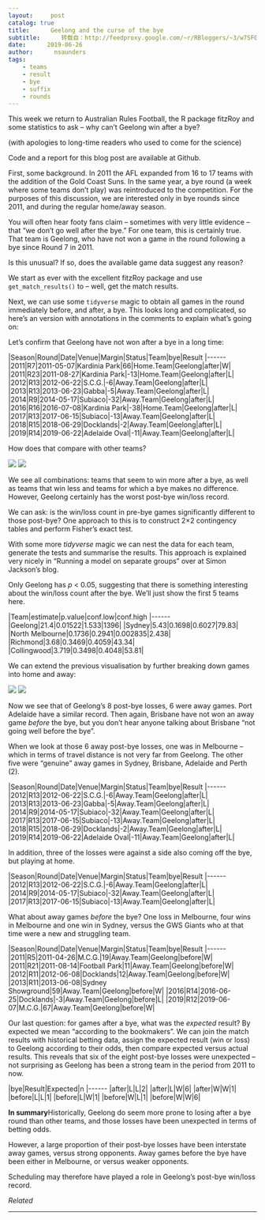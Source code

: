 ```yaml
---
layout:     post
catalog: true
title:      Geelong and the curse of the bye
subtitle:      转载自：http://feedproxy.google.com/~r/RBloggers/~3/w7SFGmZWVn4/
date:      2019-06-26
author:      nsaunders
tags:
    - teams
    - result
    - bye
    - suffix
    - rounds
---
```






This week we return to Australian Rules Football, the R package fitzRoy and some statistics to ask – why can’t Geelong win after a bye?

(with apologies to long-time readers who used to come for the science)

Code and a report for this blog post are available at Github.

First, some background. In 2011 the AFL expanded from 16 to 17 teams with the addition of the Gold Coast Suns. In the same year, a bye round (a week where some teams don’t play) was reintroduced to the competition. For the purposes of this discussion, we are interested only in bye rounds since 2011, and during the regular home/away season.

You will often hear footy fans claim – sometimes with very little evidence – that “we don’t go well after the bye.” For one team, this is certainly true. That team is Geelong, who have not won a game in the round following a bye since Round 7 in 2011.

Is this unusual? If so, does the available game data suggest any reason?

We start as ever with the excellent fitzRoy package and use `get_match_results()` to – well, get the match results.

Next, we can use some `tidyverse` magic to obtain all games in the round immediately before, and after, a bye. This looks long and complicated, so here’s an version with annotations in the comments to explain what’s going on:

Let’s confirm that Geelong have not won after a bye in a long time:

|Season|Round|Date|Venue|Margin|Status|Team|bye|Result
|------
|2011|R7|2011-05-07|Kardinia Park|66|Home.Team|Geelong|after|W|
|2011|R23|2011-08-27|Kardinia Park|-13|Home.Team|Geelong|after|L|
|2012|R13|2012-06-22|S.C.G.|-6|Away.Team|Geelong|after|L|
|2013|R13|2013-06-23|Gabba|-5|Away.Team|Geelong|after|L|
|2014|R9|2014-05-17|Subiaco|-32|Away.Team|Geelong|after|L|
|2016|R16|2016-07-08|Kardinia Park|-38|Home.Team|Geelong|after|L|
|2017|R13|2017-06-15|Subiaco|-13|Away.Team|Geelong|after|L|
|2018|R15|2018-06-29|Docklands|-2|Away.Team|Geelong|after|L|
|2019|R14|2019-06-22|Adelaide Oval|-11|Away.Team|Geelong|after|L|

How does that compare with other teams?

![](https://nsaunders.files.wordpress.com/2019/06/plot-win-loss-02-1.png?w=456&is-pending-load=1)
![](https://nsaunders.files.wordpress.com/2019/06/plot-win-loss-02-1.png?w=456)


We see all combinations: teams that seem to win more after a bye, as well as teams that win less and teams for which a bye makes no difference. However, Geelong certainly has the worst post-bye win/loss record.

We can ask: is the win/loss count in pre-bye games significantly different to those post-bye? One approach to this is to construct 2×2 contingency tables and perform Fisher’s exact test.

With some more *tidyverse* magic we can nest the data for each team, generate the tests and summarise the results. This approach is explained very nicely in “Running a model on separate groups” over at Simon Jackson’s blog.

Only Geelong has *p* < 0.05, suggesting that there is something interesting about the win/loss count after the bye. We’ll just show the first 5 teams here.

|Team|estimate|p.value|conf.low|conf.high
|------
|Geelong|21.4|0.01522|1.533|1396|
|Sydney|5.43|0.1698|0.6027|79.83|
|North Melbourne|0.1736|0.2941|0.002835|2.438|
|Richmond|3.68|0.3469|0.4059|43.34|
|Collingwood|3.719|0.3498|0.4048|53.81|

We can extend the previous visualisation by further breaking down games into home and away:

![](https://nsaunders.files.wordpress.com/2019/06/plot-win-loss-03-1.png?w=456&is-pending-load=1)
![](https://nsaunders.files.wordpress.com/2019/06/plot-win-loss-03-1.png?w=456)


Now we see that of Geelong’s 8 post-bye losses, 6 were away games. Port Adelaide have a similar record. Then again, Brisbane have not won an away game *before* the bye, but you don’t hear anyone talking about Brisbane “not going well before the bye”.

When we look at those 6 away post-bye losses, one was in Melbourne – which in terms of travel distance is not very far from Geelong. The other five were “genuine” away games in Sydney, Brisbane, Adelaide and Perth (2).

|Season|Round|Date|Venue|Margin|Status|Team|bye|Result
|------
|2012|R13|2012-06-22|S.C.G.|-6|Away.Team|Geelong|after|L|
|2013|R13|2013-06-23|Gabba|-5|Away.Team|Geelong|after|L|
|2014|R9|2014-05-17|Subiaco|-32|Away.Team|Geelong|after|L|
|2017|R13|2017-06-15|Subiaco|-13|Away.Team|Geelong|after|L|
|2018|R15|2018-06-29|Docklands|-2|Away.Team|Geelong|after|L|
|2019|R14|2019-06-22|Adelaide Oval|-11|Away.Team|Geelong|after|L|

In addition, three of the losses were against a side also coming off the bye, but playing at home.

|Season|Round|Date|Venue|Margin|Status|Team|bye|Result
|------
|2012|R13|2012-06-22|S.C.G.|-6|Away.Team|Geelong|after|L|
|2014|R9|2014-05-17|Subiaco|-32|Away.Team|Geelong|after|L|
|2017|R13|2017-06-15|Subiaco|-13|Away.Team|Geelong|after|L|

What about away games *before* the bye? One loss in Melbourne, four wins in Melbourne and one win in Sydney, versus the GWS Giants who at that time were a new and struggling team. 

|Season|Round|Date|Venue|Margin|Status|Team|bye|Result
|------
|2011|R5|2011-04-26|M.C.G.|19|Away.Team|Geelong|before|W|
|2011|R21|2011-08-14|Football Park|11|Away.Team|Geelong|before|W|
|2012|R11|2012-06-08|Docklands|12|Away.Team|Geelong|before|W|
|2013|R11|2013-06-08|Sydney Showground|59|Away.Team|Geelong|before|W|
|2016|R14|2016-06-25|Docklands|-3|Away.Team|Geelong|before|L|
|2019|R12|2019-06-07|M.C.G.|67|Away.Team|Geelong|before|W|

Our last question: for games after a bye, what was the *expected* result? By expected we mean “according to the bookmakers”. We can join the match results with historical betting data, assign the expected result (win or loss) to Geelong according to their odds, then compare expected versus actual results. This reveals that six of the eight post-bye losses were unexpected – not surprising as Geelong has been a strong team in the period from 2011 to now.

|bye|Result|Expected|n
|------
|after|L|L|2|
|after|L|W|6|
|after|W|W|1|
|before|L|L|1|
|before|L|W|1|
|before|W|L|1|
|before|W|W|6|

**In summary**Historically, Geelong do seem more prone to losing after a bye round than other teams, and those losses have been unexpected in terms of betting odds.

However, a large proportion of their post-bye losses have been interstate away games, versus strong opponents. Away games before the bye have been either in Melbourne, or versus weaker opponents.

Scheduling may therefore have played a role in Geelong’s post-bye win/loss record.


*Related*







---
